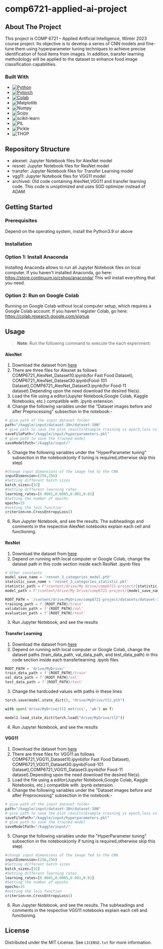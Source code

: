 # comp6721-applied-ai-project

<!-- ABOUT THE PROJECT -->
## About The Project
This project is COMP 6721 – Applied Artificial Intelligence, Winter 2023 course project. Its objective is to develop a series of CNN models and fine-tune them using hyperparameter tuning techniques to achieve precise identification of food items from images. In addition, transfer learning methodology will be applied to the dataset to enhance food image classification capabilities.

### Built With
* [![Python][Python]][Python-url]
* [![Pytorch][Pytorch]][Pytorch-url]
* [![Colab][Colab]][Colab-url]
* ![Matplotlib][Matplotlib]
* ![Numpy][Numpy]
* ![Scipy][Scipy]
* ![scikit-learn][scikit-learn]
* ![PIL][PIL]
* ![Pickle][Pickle]
* ![THOP][THOP]


## Repository Structure
* alexnet: Jupyter Notebook files for AlexNet model
* resnet: Jupyter Notebook files for ResNet model
* transfer: Jupyter Notebook files for Transfer Learning model
* vgg11: Jupyter Notebook files for VGG11 model
* archived: Old code containing AlexNet,VGG11 and transfer learning code. This code is unoptimized and uses SGD optimizer instead of ADAM
<!-- GETTING STARTED -->
## Getting Started
### Prerequisites
Depend on the operating system, install the Python3.9 or above

### Installation

### Option 1: Install Anaconda
Installing Anaconda allows to run all Jupyter Notebook files on local computer. If you haven't installed Anaconda, go here: https://store.continuum.io/cshop/anaconda/ This will install everything that you need.

### Option 2: Run on Google Colab
Running on Google Colab without local computer setup, which requires a Google Colab account. If you haven't register Colab, go here: https://colab.research.google.com/signup

<!-- USAGE EXAMPLES -->
## Usage
> **Note**:
> Run the following command to execute the each experiment:

#### AlexNet
1. Download the dataset from [here](https://drive.google.com/file/d/1XIygsaV67Lhu5jXemZUyXucTHa455O01/view?usp=share_link)
2. There are three files for Alexnet as follows COMP6721_AlexNet_Dataset10.ipynb(for Fast Food Dataset),
COMP6721_AlexNet_Dataset30.ipynb(Food-101 Dataset),COMP6721_AlexNet_Dataset3.ipynb(for Food-11 dataset).Depending upon the need
download the desired file(s).
3. Load the file using a editor(Jupyter Notebook,Google Colab, Kaggle Notebooks, etc.) compatible with .ipynb extension. 
4. Change the following variables under the "Dataset images before and after Preprocessing" subsection in the notebook:-
```python
# give path of the input dataset folder
path="/kaggle/input/dataset-10n/dataset-10N"
# give path to save the plot results(Example training vs epoch,loss vs steps,etc)
saveFilePath="/kaggle/input/hyperparameters.pkl"
# give path to save the trained model
saveModelPath="/kaggle/input/"
```
5. Change the following variables under the "HyperParameter tuning" subsection in the notebook(only if tuning is required,otherwise skip this step)
```python
#change input dimensions of the image fed to the CNN
inputDimension=(256,256)
#Setting different batch sizes
batch_sizes=[32]
#Setting different learning rates
learning_rates=[0.0001,0.0005,0.001,0.01]
#Setting the number of epochs
epochs=15
#setting the loss function
criterion=nn.CrossEntropyLoss()
```
6. Run Jupyter Notebook, and see the results. The subheadings and comments in the respective AlexNet notebooks explain each cell and functioning.
#### ResNet
1. Download the dataset from [here](https://drive.google.com/drive/folders/1x8phqxuxbmLUm50_3UdpfEYvrkIVEjZT?usp=share_link)
2. Depend on running with local computer or Google Colab, change the dataset path in this code section inside each ResNet .ipynb files
```python
# Other constants
model_save_name = 'resnet_3_categories_model.pth'
statistic_save_name = 'resnet_3_categories_statistic.pkl'
statistic_path = F"/content/drive/My Drive/comp6721-project/{statistic_save_name}"
model_path = F"/content/drive/My Drive/comp6721-project/{model_save_name}" 

ROOT_PATH = '/content/drive/MyDrive/comp6721-project/datasets/dataset-3/'
training_path = f'{ROOT_PATH}/train'
validation_path = f'{ROOT_PATH}/val'
evaluation_path = f'{ROOT_PATH}/test'
```
3. Run Jupyter Notebook, and see the results

#### Transfer Learning
1. Download the dataset from [here](https://drive.google.com/drive/folders/1x8phqxuxbmLUm50_3UdpfEYvrkIVEjZT?usp=share_link)
2. Depend on running with local computer or Google Colab, change the dataset paths (train_data_path, val_data_path, and test_data_path) in this code section inside each transferlearning .ipynb files
```python
ROOT_PATH = 'drive/MyDrive/'
train_data_path = f'{ROOT_PATH}/train'
val_data_path = f'{ROOT_PATH}/val'
test_data_path = f'{ROOT_PATH}/test'
```
3. Change the hardcoded values with paths in these lines
```python
torch.save(model.state_dict(), "drive/MyDrive/tl2.pth")

with open('drive/MyDrive/tl2_metrics', 'wb') as f:

model2.load_state_dict(torch.load("drive/MyDrive/tl2"))
```
4. Run Jupyter Notebook, and see the results

#### VGG11
1. Download the dataset from [here](https://drive.google.com/file/d/1XIygsaV67Lhu5jXemZUyXucTHa455O01/view?usp=share_link)
2. There are three files for VGG11 as follows COMP6721_VGG11_Dataset10.ipynb(for Fast Food Dataset),
COMP6721_VGG11_Dataset30.ipynb(Food-101 Dataset),COMP6721_VGG11_Dataset3.ipynb(for Food-11 dataset).Depending upon the need
download the desired file(s).
3. Load the file using a editor(Jupyter Notebook,Google Colab, Kaggle Notebooks, etc.) compatible with .ipynb extension. 
4. Change the following variables under the "Dataset images before and after Preprocessing" subsection in the notebook:-
```python
# give path of the input dataset folder
path="/kaggle/input/dataset-10n/dataset-10N"
# give path to save the plot results(Example training vs epoch,loss vs steps,etc)
saveFilePath="/kaggle/input/hyperparameters.pkl"
# give path to save the trained model
saveModelPath="/kaggle/input/"
```
5. Change the following variables under the "HyperParameter tuning" subsection in the notebook(only if tuning is required,otherwise skip this step)
```python
#change input dimensions of the image fed to the CNN
inputDimension=(256,256)
#Setting different batch sizes
batch_sizes=[32]
#Setting different learning rates
learning_rates=[0.0001,0.0005,0.001,0.01]
#Setting the number of epochs
epochs=15
#setting the loss function
criterion=nn.CrossEntropyLoss()
```
6. Run Jupyter Notebook, and see the results. The subheadings and comments in the respective VGG11 notebooks explain each cell and functioning.
<!-- LICENSE -->
## License

Distributed under the MIT License. See `LICENSE.txt` for more information.


<!-- MARKDOWN LINKS & IMAGES -->
<!-- https://www.markdownguide.org/basic-syntax/#reference-style-links -->
[Python]: https://img.shields.io/badge/Python-3.9-3776AB.svg?style=flat&logo=python&logoColor=white
[Python-url]: https://www.python.org/
[Pytorch]: https://img.shields.io/badge/PyTorch-%23EE4C2C.svg?style=for-the-badge&logo=PyTorch&logoColor=white
[Pytorch-url]: https://pytorch.org/
[Colab]:https://colab.research.google.com/assets/colab-badge.svg
[Colab-url]: https://colab.research.google.com/notebooks/intro.ipynb
[Matplotlib]: https://img.shields.io/badge/Matplotlib-%23ffffff.svg?style=for-the-badge&logo=Matplotlib&logoColor=black
[Numpy]: https://img.shields.io/badge/Numpy-%23ffffff.svg?style=for-the-badge&logo=Matplotlib&logoColor=black
[Scipy]: https://img.shields.io/badge/Scipy-%23ffffff.svg?style=for-the-badge&logo=Matplotlib&logoColor=black
[scikit-learn]: https://img.shields.io/badge/scikit-learn-%23ffffff.svg?style=for-the-badge&logo=Matplotlib&logoColor=black
[PIL]: https://img.shields.io/badge/PIL-%23ffffff.svg?style=for-the-badge&logo=Matplotlib&logoColor=black
[Pickle]: https://img.shields.io/badge/Pickle-%23ffffff.svg?style=for-the-badge&logo=Matplotlib&logoColor=black
[THOP]: https://img.shields.io/badge/THOP-%23ffffff.svg?style=for-the-badge&logo=Matplotlib&logoColor=black
